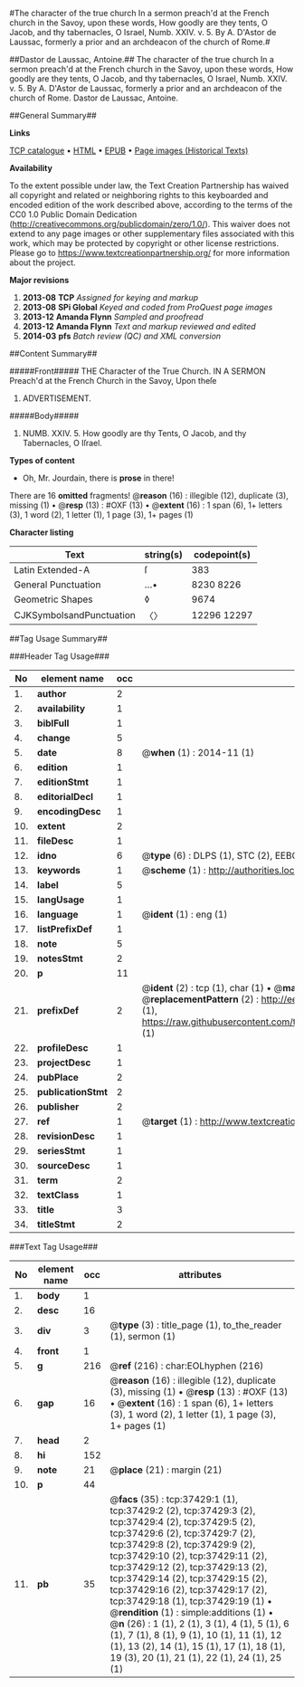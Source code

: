 #The character of the true church In a sermon preach'd at the French church in the Savoy, upon these words, How goodly are they tents, O Jacob, and thy tabernacles, O Israel, Numb. XXIV. v. 5. By A. D'Astor de Laussac, formerly a prior and an archdeacon of the church of Rome.#

##Dastor de Laussac, Antoine.##
The character of the true church In a sermon preach'd at the French church in the Savoy, upon these words, How goodly are they tents, O Jacob, and thy tabernacles, O Israel, Numb. XXIV. v. 5. By A. D'Astor de Laussac, formerly a prior and an archdeacon of the church of Rome.
Dastor de Laussac, Antoine.

##General Summary##

**Links**

[TCP catalogue](http://www.ota.ox.ac.uk/tcp/)  • 
[HTML](http://tei.it.ox.ac.uk/tcp/Texts-HTML/free/A70/A70537.html)  • 
[EPUB](http://tei.it.ox.ac.uk/tcp/Texts-EPUB/free/A70/A70537.epub) • 
[Page images (Historical Texts)](https://historicaltexts.jisc.ac.uk/eebo-99832954e)

**Availability**

To the extent possible under law, the Text Creation Partnership has waived all copyright and related or neighboring rights to this keyboarded and encoded edition of the work described above, according to the terms of the CC0 1.0 Public Domain Dedication (http://creativecommons.org/publicdomain/zero/1.0/). This waiver does not extend to any page images or other supplementary files associated with this work, which may be protected by copyright or other license restrictions. Please go to https://www.textcreationpartnership.org/ for more information about the project.

**Major revisions**

1. __2013-08__ __TCP__ *Assigned for keying and markup*
1. __2013-08__ __SPi Global__ *Keyed and coded from ProQuest page images*
1. __2013-12__ __Amanda Flynn__ *Sampled and proofread*
1. __2013-12__ __Amanda Flynn__ *Text and markup reviewed and edited*
1. __2014-03__ __pfs__ *Batch review (QC) and XML conversion*

##Content Summary##

#####Front#####
THE Character of the True Church. IN A SERMON Preach'd at the French Church in the Savoy, Upon theſe
1. ADVERTISEMENT.

#####Body#####

1. NUMB. XXIV. 5. How goodly are thy Tents, O Jacob, and thy Tabernacles, O Iſrael.

**Types of content**

  * Oh, Mr. Jourdain, there is **prose** in there!

There are 16 **omitted** fragments! 
 @__reason__ (16) : illegible (12), duplicate (3), missing (1)  •  @__resp__ (13) : #OXF (13)  •  @__extent__ (16) : 1 span (6), 1+ letters (3), 1 word (2), 1 letter (1), 1 page (3), 1+ pages (1)

**Character listing**


|Text|string(s)|codepoint(s)|
|---|---|---|
|Latin Extended-A|ſ|383|
|General Punctuation|…•|8230 8226|
|Geometric Shapes|◊|9674|
|CJKSymbolsandPunctuation|〈〉|12296 12297|

##Tag Usage Summary##

###Header Tag Usage###

|No|element name|occ|attributes|
|---|---|---|---|
|1.|__author__|2||
|2.|__availability__|1||
|3.|__biblFull__|1||
|4.|__change__|5||
|5.|__date__|8| @__when__ (1) : 2014-11 (1)|
|6.|__edition__|1||
|7.|__editionStmt__|1||
|8.|__editorialDecl__|1||
|9.|__encodingDesc__|1||
|10.|__extent__|2||
|11.|__fileDesc__|1||
|12.|__idno__|6| @__type__ (6) : DLPS (1), STC (2), EEBO-CITATION (1), PROQUEST (1), VID (1)|
|13.|__keywords__|1| @__scheme__ (1) : http://authorities.loc.gov/ (1)|
|14.|__label__|5||
|15.|__langUsage__|1||
|16.|__language__|1| @__ident__ (1) : eng (1)|
|17.|__listPrefixDef__|1||
|18.|__note__|5||
|19.|__notesStmt__|2||
|20.|__p__|11||
|21.|__prefixDef__|2| @__ident__ (2) : tcp (1), char (1)  •  @__matchPattern__ (2) : ([0-9\-]+):([0-9IVX]+) (1), (.+) (1)  •  @__replacementPattern__ (2) : http://eebo.chadwyck.com/downloadtiff?vid=$1&page=$2 (1), https://raw.githubusercontent.com/textcreationpartnership/Texts/master/tcpchars.xml#$1 (1)|
|22.|__profileDesc__|1||
|23.|__projectDesc__|1||
|24.|__pubPlace__|2||
|25.|__publicationStmt__|2||
|26.|__publisher__|2||
|27.|__ref__|1| @__target__ (1) : http://www.textcreationpartnership.org/docs/. (1)|
|28.|__revisionDesc__|1||
|29.|__seriesStmt__|1||
|30.|__sourceDesc__|1||
|31.|__term__|2||
|32.|__textClass__|1||
|33.|__title__|3||
|34.|__titleStmt__|2||


###Text Tag Usage###

|No|element name|occ|attributes|
|---|---|---|---|
|1.|__body__|1||
|2.|__desc__|16||
|3.|__div__|3| @__type__ (3) : title_page (1), to_the_reader (1), sermon (1)|
|4.|__front__|1||
|5.|__g__|216| @__ref__ (216) : char:EOLhyphen (216)|
|6.|__gap__|16| @__reason__ (16) : illegible (12), duplicate (3), missing (1)  •  @__resp__ (13) : #OXF (13)  •  @__extent__ (16) : 1 span (6), 1+ letters (3), 1 word (2), 1 letter (1), 1 page (3), 1+ pages (1)|
|7.|__head__|2||
|8.|__hi__|152||
|9.|__note__|21| @__place__ (21) : margin (21)|
|10.|__p__|44||
|11.|__pb__|35| @__facs__ (35) : tcp:37429:1 (1), tcp:37429:2 (2), tcp:37429:3 (2), tcp:37429:4 (2), tcp:37429:5 (2), tcp:37429:6 (2), tcp:37429:7 (2), tcp:37429:8 (2), tcp:37429:9 (2), tcp:37429:10 (2), tcp:37429:11 (2), tcp:37429:12 (2), tcp:37429:13 (2), tcp:37429:14 (2), tcp:37429:15 (2), tcp:37429:16 (2), tcp:37429:17 (2), tcp:37429:18 (1), tcp:37429:19 (1)  •  @__rendition__ (1) : simple:additions (1)  •  @__n__ (26) : 1 (1), 2 (1), 3 (1), 4 (1), 5 (1), 6 (1), 7 (1), 8 (1), 9 (1), 10 (1), 11 (1), 12 (1), 13 (2), 14 (1), 15 (1), 17 (1), 18 (1), 19 (3), 20 (1), 21 (1), 22 (1), 24 (1), 25 (1)|
